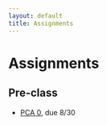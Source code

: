 ```yaml
---
layout: default
title: Assignments
---
```


# Assignments

## Pre-class

- [PCA 0](assignments/pca0.md), due 8/30